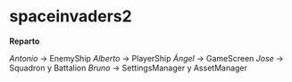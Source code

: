 # spaceinvaders2
**Reparto**

*Antonio* -> EnemyShip
*Alberto* -> PlayerShip
*Ángel* -> GameScreen
*Jose* -> Squadron y Battalion
*Bruno* -> SettingsManager y AssetManager
